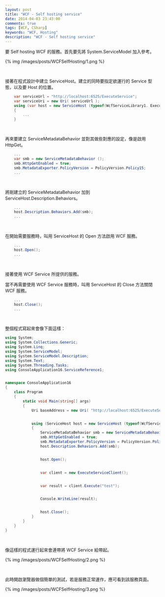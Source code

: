 ```yaml
---
layout: post
title: "WCF - Self hosting service"
date: 2014-04-03 23:43:00
comments: true
tags: [WCF, CSharp]
keywords: "WCF, Hosting"
description: "WCF - Self hosting service"
---
```


要 Self hosting WCF 的服務。首先要先將 System.ServiceModel 加入參考。  

<!-- More -->

{% img /images/posts/WCFSelfHosting/1.png %}

<br/>

接著在程式設計中建立 ServiceHost。建立的同時要指定欲運行的 Service 型態，以及要 Host 的位置。 

```c#
    var serviceUrl = "http://localhost:6525/ExecuteService";
    var serviceUri = new Uri( serviceUrl );
    using (var host = new ServiceHost (typeof(WcfServiceLibrary1. ExecuteService), serviceUri))
    {
        ...
    }
```

<br/>

再來要建立 ServiceMetadataBehavior 並對其做些對應的設定，像是啟用 HttpGet。 

```c#
    ...
    var smb = new ServiceMetadataBehavior ();
    smb.HttpGetEnabled = true;
    smb.MetadataExporter.PolicyVersion = PolicyVersion.Policy15;
    ...
```

<br/>

將剛建立的 ServiceMetadataBehavior 加到 ServiceHost.Description.Behaviors。

```c#
    ...
    host.Description.Behaviors.Add(smb);
    ...
```

<br/>

在開始需要服務時，叫用 ServiceHost 的 Open 方法啟用 WCF 服務。  

```c#
    ...
    host.Open();
    ...
```

<br/>

接著使用 WCF Service 所提供的服務。 

當不再需要使用 WCF Service 服務時，叫用 ServiceHost 的 Close 方法關閉 WCF 服務。  

```c#
    ...
    host.Close();
    ...
```

<br/>

整個程式寫起來會像下面這樣： 

```c#
using System;
using System.Collections.Generic;
using System.Linq;
using System.ServiceModel;
using System.ServiceModel.Description;
using System.Text;
using System.Threading.Tasks;
using ConsoleApplication16.ServiceReference1;


namespace ConsoleApplication16
{
    class Program
    {
        static void Main(string[] args)
        {
            Uri baseAddress = new Uri( "http://localhost:6525/ExecuteService" );


            using (ServiceHost host = new ServiceHost (typeof(WcfServiceLibrary1. ExecuteService), baseAddress))
            {
                ServiceMetadataBehavior smb = new ServiceMetadataBehavior ();
                smb.HttpGetEnabled = true;
                smb.MetadataExporter.PolicyVersion = PolicyVersion.Policy15;
                host.Description.Behaviors.Add(smb);


                host.Open();


                var client = new ExecuteServiceClient();


                var result = client.Execute("test");


                Console.WriteLine(result);


                host.Close();
            }
        }
    }
}
```

<br/>

像這樣的程式運行起來會連帶將 WCF Service 給帶起。

{% img /images/posts/WCFSelfHosting/2.png %}

<br/>

此時開啟瀏覽器做個簡單的測試，若是服務正常運作，應可看到該服務頁面。

{% img /images/posts/WCFSelfHosting/3.png %}
